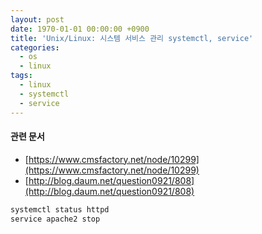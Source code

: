 ```yaml
---
layout: post
date: 1970-01-01 00:00:00 +0900
title: 'Unix/Linux: 시스템 서비스 관리 systemctl, service'
categories:
  - os
  - linux
tags:
  - linux
  - systemctl
  - service
---
```


#### 관련 문서
- [https://www.cmsfactory.net/node/10299](https://www.cmsfactory.net/node/10299)
- [http://blog.daum.net/question0921/808](http://blog.daum.net/question0921/808)

```bash
systemctl status httpd
service apache2 stop
```
